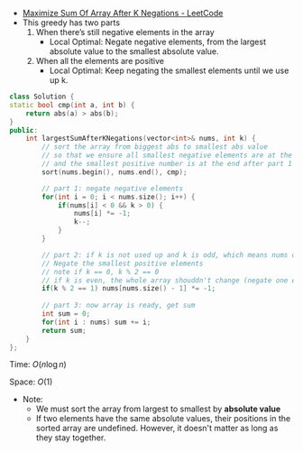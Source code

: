 - [Maximize Sum Of Array After K Negations - LeetCode](https://leetcode.com/problems/maximize-sum-of-array-after-k-negations/description/)
- This greedy has two parts
    1. When there’s still negative elements in the array
        - Local Optimal: Negate negative elements, from the largest absolute value to the smallest absolute value.
    2. When all the elements are positive
        - Local Optimal: Keep negating the smallest elements until we use up k.

```C++
class Solution {
static bool cmp(int a, int b) {
    return abs(a) > abs(b);
}
public:
    int largestSumAfterKNegations(vector<int>& nums, int k) {
        // sort the array from biggest abs to smallest abs value
        // so that we ensure all smallest negative elements are at the front
        // and the smallest positive number is at the end after part 1
        sort(nums.begin(), nums.end(), cmp);

        // part 1: negate negative elements
        for(int i = 0; i < nums.size(); i++) {
            if(nums[i] < 0 && k > 0) {
                nums[i] *= -1;
                k--;
            }
        }

        // part 2: if k is not used up and k is odd, which means nums only contain positive elements now 
        // Negate the smallest positive elements
        // note if k == 0, k % 2 == 0
        // if k is even, the whole array shouddn't change (negate one elements even times)
        if(k % 2 == 1) nums[nums.size() - 1] *= -1;
        
        // part 3: now array is ready, get sum
        int sum = 0;
        for(int i : nums) sum += i;
        return sum;
    }
};
```

Time: $O(n\log n)$﻿

Space: $O(1)$﻿

- Note: 
	- We must sort the array from largest to smallest by **absolute value**
	- If two elements have the same absolute values, their positions in the sorted array are undefined. However, it doesn't matter as long as they stay together. 